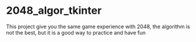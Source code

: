# 2048_algor_tkinter
This project give you the same game experience with 2048, the algorithm is not the best, but it is a good way to practice and have fun
